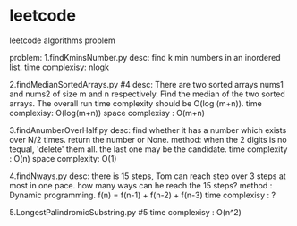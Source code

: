 # leetcode
leetcode algorithms problem  

problem:
1.findKminsNumber.py
  desc: find k min numbers in an inordered list.
  time complexisy: nlogk

2.findMedianSortedArrays.py
  #4
  desc: There are two sorted arrays nums1 and nums2 of size m and n respectively. Find the median of the two sorted arrays. The overall run time complexity        should be O(log (m+n)).
  time complexisy: O(log(m+n))
  space complexisy : O(m+n)

3.findAnumberOverHalf.py
  desc: find whether it has a number which exists over N/2 times. return the number or None.
  method: when the 2 digits is no tequal, 'delete' them all. the last one may be the candidate.
  time complexity : O(n)
  space complexity: O(1)

4.findNways.py
  desc: there is 15 steps, Tom can reach step over 3 steps at most in one pace. how many ways can he reach the 15 steps?
  method : Dynamic programming. f(n) = f(n-1) + f(n-2) + f(n-3)
  time complexisy : ?

5.LongestPalindromicSubstring.py
  #5
  time complexisy : O(n^2)